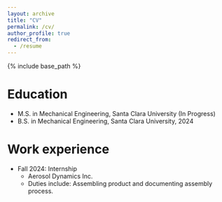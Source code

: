 ```yaml
---
layout: archive
title: "CV"
permalink: /cv/
author_profile: true
redirect_from:
  - /resume
---
```


{% include base_path %}

Education
======
* M.S. in Mechanical Engineering, Santa Clara University (In Progress)
* B.S. in Mechanical Engineering, Santa Clara University, 2024

Work experience
======
* Fall 2024: Internship
  * Aerosol Dynamics Inc.
  * Duties include: Assembling product and documenting assembly process.

